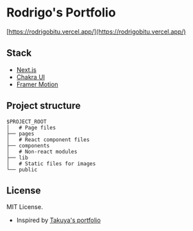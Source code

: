 # Rodrigo's Portfolio

[https://rodrigobitu.vercel.app/](https://rodrigobitu.vercel.app/)

## Stack

- [Next.js](https://nextjs.org/)
- [Chakra UI](https://chakra-ui.com/)
- [Framer Motion](https://www.framer.com/motion/)

## Project structure

```
$PROJECT_ROOT
│   # Page files
├── pages
│   # React component files
├── components
│   # Non-react modules
├── lib
│   # Static files for images
└── public
```

## License

MIT License.

- Inspired by [Takuya's portfolio](https://www.craftz.dog/)
